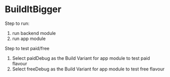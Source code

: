 # BuildItBigger
Step to run:
1. run backend module
2. run app module

Step to test paid/free
1. Select paidDebug as the Build Variant for app module to test paid flavour
2. Select freeDebug as the Build Variant for app module to test free flavour
